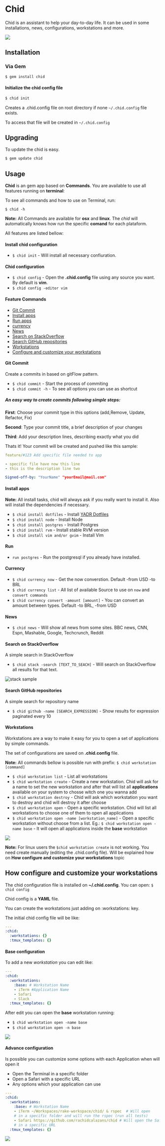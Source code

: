 # Chid
Chid is an assistant to help your day-to-day life. It can be used in some 
installations, news, configurations, workstations and more.

![](http://g.recordit.co/pKS2oKCUuU.gif)

## Installation

### Via Gem

```bash
$ gem install chid
```

#### Initialize the chid config file

```bash
$ chid init
```

Creates a .chid.config file on root directory if none `~/.chid.config` file exists.

To access that file will be created in `~/.chid.config`

## Upgrading

To update the chid is easy.

```bash
$ gem update chid
```

## Usage

**Chid** is an gem app based on **Commands**. You are available to use all features running on **terminal**:

To see all commands and how to use on Terminal, run:

`$ chid -h`

**Note:** All Commands are available for **osx** and **linux**. The *chid* will automatically 
knows how run the specific **comand** for each plataform.

All features are listed bellow:  

#### Install chid configuration

* `$ chid init` - Will install all necessary confiuration.

#### Chid configuration

* `$ chid config` - Open the **.chid.config** file using any source you want. By default is **vim**.
* `$ chid config -editor vim`

#### Feature Commands

- [Git Commit](#git-commit)
- [Install apps](#install-apps)
- [Run apps](#run)
- [currency](#currency) 
- [News](#news)
- [Search on StackOverflow](#search-on-stackOverflow)
- [Search GitHub repositories](#search-gitHub-repositories)
- [Workstations](#workstations)
- [Configure and customize your workstations](#configure-workstation)
 
#### <a name="git-commit"></a> Git Commit

Create a commits in based on gitFlow pattern.

* `$ chid commit` - Start the process of commiting
* `$ chid commit -h` - To see all options you can use as shortcut

##### An easy way to create commits following simple steps:

**First**:
  Choose your commit type in this options (add,Remove, Update, Refactor, Fix)

**Second**:
  Type your commit title, a brief description of your changes

**Third**:
  Add your description lines, describing exactly what you did

Thats it! Your commit will be created and pushed like this sample:

```YAML
feature/#123 Add specific file needed to app

- specific file have now this line
- this is the description line two

Signed-off-by: "YourName" "yourEmail@mail.com"
```

#### <a name="install-apps"></a> Install apps

**Note:** All install tasks, chid will always ask if you really want to install it. Also 
will install the dependencies if necessary.

* `$ chid install dotfiles` - Install [YADR Dotfiles](https://github.com/skwp/dotfiles)
* `$ chid install node` - Install Node
* `$ chid install postgres` - Install Postgres
* `$ chid install rvm` - Install stable RVM version
* `$ chid install vim and/or gvim` - Install Vim

#### <a name="run"></a> Run

* `run postgres` - Run the postgresql if you already have installed.

#### <a name="currency"></a> Currency

* `$ chid currency now` - Get the now converstion. Default -from USD -to BRL
* `$ chid currency list` - All list of available Source to use on `now` and `convert commands`
* `$ chid currency convert -amount [amount]` - You can convert an amount between types. Default -to BRL, -from USD 

#### <a name="news"></a> News

* `$ chid news` - Will show all news from some sites. BBC news, CNN, Espn, 
Mashable, Google, Techcrunch, Reddit

#### <a name="search-on-stackOverflow"></a> Search on StackOverflow


A simple search in StackOverflow 

* `$ chid stack -search [TEXT_TO_SEACH]` - Will search on StackOverflow all results for that 
text.

<p align="left">
  <img src="etc/img/stack.png" alt="stack sample" />
</p>

#### <a name="search-gitHub-repositories"></a> Search GitHub repositories

A simple search for repository name

* `$ chid github -name [SEARCH_EXPRESSION]` - Show results for expression paginated every 10
    
#### <a name="workstations"></a> Workstations

Workstations are a way to make it easy for you to open a set of applications by 
simple commands.

The set of configurations are saved on **.chid.config** file.

**Note:** All commands bellow is possible run with prefix: `$ chid workstation [command]` 

* `$ chid workstation list` - List all workstations
* `$ chid workstation create` - Create a new workstation. Chid will ask for a name to set the 
new workstation and after that will list all **applications** available on your 
system to chosse witch one you wanna add
* `$ chid workstation destroy` - Chid will ask which workstation you want to destroy and chid 
will destroy it after choose
* `$ chid workstation open` - Open a specific workstation. Chid will list all workstations to 
choose one of them to open all applications
* `$ chid workstation open -name [workstation_name]` - Open a specific workstation without choose 
from a list. Eg.: `$ chid workstation open -name base` - It will open all applications inside the 
**base** workstation

![](http://g.recordit.co/WFqNuxORRd.gif)

**Note:** For linux users the `$chid workstation create` is not working. You need create 
manually (editing the .chid.config file). Will be explained how on
**How configure and customize your workstations** topic

## <a name="configure-workstation"></a> How configure and customize your workstations

The chid configuration file is installed on **~/.chid.config**. You can open: `$ chid config`

Chid config is a **YAML** file.

You can create the workstations just adding on :workstations: key.

The initial chid config file will be like:

```YAML
---
:chid:
  :workstations: {}
  :tmux_templates: {}
```

#### Base configuration

To add a new *workstation* you can edit like:

```YAML
---
:chid:
  :workstations:
    :base: # Workstation Name
    - iTerm #Application Name
    - Safari
    - Slack
  :tmux_templates: {}
```

After edit you can open the **base** workstation running:

* `$ chid workstation open -name base`
* `$ chid workstation open -n base`

![](http://g.recordit.co/VqTjUsQ9fy.gif)

#### Advance configuration

Is possible you can customize some options with each Application when will open it

 - Open the Terminal in a specific folder  
 - Open a Safari with a specific URL
 - Any options which your application can use

```YAML
---
:chid:
  :workstations:
    :base: # Workstation Name
    - iTerm ~/Workspaces/rake-workspace/chid/ & rspec  # Will open 
    # in a specific folder and will run the rspec (run all tests)
    - Safari https://github.com/rachidcalazans/chid # Will open the Safari 
    # in a specific URL
  :tmux_templates: {}
```

![](http://g.recordit.co/40rFYBBR1t.gif)

